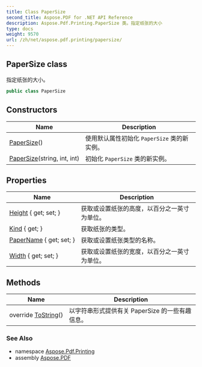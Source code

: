 ```yaml
---
title: Class PaperSize
second_title: Aspose.PDF for .NET API Reference
description: Aspose.Pdf.Printing.PaperSize 类。指定纸张的大小
type: docs
weight: 9570
url: /zh/net/aspose.pdf.printing/papersize/
---
```

## PaperSize class

指定纸张的大小。

```csharp
public class PaperSize
```

## Constructors

| Name | Description |
| --- | --- |
| [PaperSize](papersize/#constructor)() | 使用默认属性初始化 `PaperSize` 类的新实例。 |
| [PaperSize](papersize/#constructor_1)(string, int, int) | 初始化 `PaperSize` 类的新实例。 |

## Properties

| Name | Description |
| --- | --- |
| [Height](../../aspose.pdf.printing/papersize/height/) { get; set; } | 获取或设置纸张的高度，以百分之一英寸为单位。 |
| [Kind](../../aspose.pdf.printing/papersize/kind/) { get; } | 获取纸张的类型。 |
| [PaperName](../../aspose.pdf.printing/papersize/papername/) { get; set; } | 获取或设置纸张类型的名称。 |
| [Width](../../aspose.pdf.printing/papersize/width/) { get; set; } | 获取或设置纸张的宽度，以百分之一英寸为单位。 |

## Methods

| Name | Description |
| --- | --- |
| override [ToString](../../aspose.pdf.printing/papersize/tostring/)() | 以字符串形式提供有关 PaperSize 的一些有趣信息。 |

### See Also

* namespace [Aspose.Pdf.Printing](../../aspose.pdf.printing/)
* assembly [Aspose.PDF](../../)